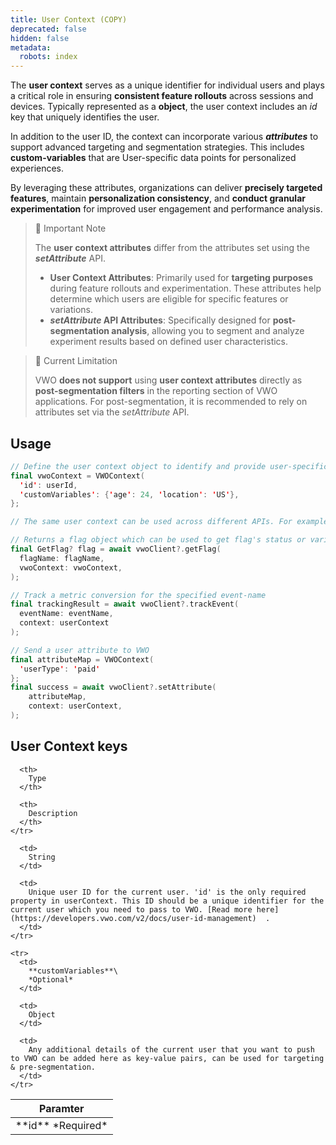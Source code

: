 ```yaml
---
title: User Context (COPY)
deprecated: false
hidden: false
metadata:
  robots: index
---
```

The **user context** serves as a unique identifier for individual users and plays a critical role in ensuring **consistent feature rollouts** across sessions and devices. Typically represented as a **object**, the user context includes an *id* key that uniquely identifies the user.

In addition to the user ID, the context can incorporate various ***attributes*** to support advanced targeting and segmentation strategies. This includes **custom-variables** that are User-specific data points for personalized experiences.

By leveraging these attributes, organizations can deliver **precisely targeted features**, maintain **personalization consistency**, and **conduct granular experimentation** for improved user engagement and performance analysis.

> 📘 Important Note
>
> The **user context attributes** differ from the attributes set using the ***setAttribute*** API.
>
> * **User Context Attributes**: Primarily used for **targeting purposes** during feature rollouts and experimentation. These attributes help determine which users are eligible for specific features or variations.
> * ***setAttribute* API Attributes**: Specifically designed for **post-segmentation analysis**, allowing you to segment and analyze experiment results based on defined user characteristics.

> 🚧 Current Limitation
>
> VWO **does not support** using **user context attributes** directly as **post-segmentation filters** in the reporting section of VWO applications. For post-segmentation, it is recommended to rely on attributes set via the *setAttribute* API.

## Usage

```swift Dart
// Define the user context object to identify and provide user-specific details
final vwoContext = VWOContext(
  'id': userId,
  'customVariables': {'age': 24, 'location': 'US'},
};

// The same user context can be used across different APIs. For example -

// Returns a flag object which can be used to get flag's status or variable(s)
final GetFlag? flag = await vwoClient?.getFlag(
  flagName: flagName,
  vwoContext: vwoContext,
);

// Track a metric conversion for the specified event-name
final trackingResult = await vwoClient?.trackEvent(
  eventName: eventName,
  context: userContext
);

// Send a user attribute to VWO
final attributeMap = VWOContext(
  'userType': 'paid'
};
final success = await vwoClient?.setAttribute(
	attributeMap,
	context: userContext,
);
```

## User Context keys

<Table align={["left","left","left"]}>
  <thead>
    <tr>
      <th>
        Paramter
      </th>

      <th>
        Type
      </th>

      <th>
        Description
      </th>
    </tr>
  </thead>

  <tbody>
    <tr>
      <td>
        **id**
        *Required*
      </td>

      <td>
        String
      </td>

      <td>
        Unique user ID for the current user. 'id' is the only required property in userContext. This ID should be a unique identifier for the current user which you need to pass to VWO. [Read more here](https://developers.vwo.com/v2/docs/user-id-management)  .
      </td>
    </tr>

    <tr>
      <td>
        **customVariables**\
        *Optional*
      </td>

      <td>
        Object
      </td>

      <td>
        Any additional details of the current user that you want to push to VWO can be added here as key-value pairs, can be used for targeting & pre-segmentation.
      </td>
    </tr>
  </tbody>
</Table>